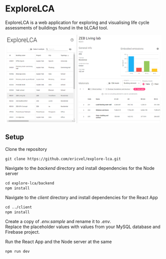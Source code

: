 # ExploreLCA
ExploreLCA is a web application for exploring and visualising life cycle assessments of buildings found in the bLCAd tool.

![Main view](screenshots/mainview.png)

## Setup
Clone the repository
```
git clone https://github.com/ericvel/explore-lca.git
```

Navigate to the *backend* directory and install dependencies for the Node server
```
cd explore-lca/backend
npm install
```

Navigate to the *client* directory and install dependencies for the React App
```
cd ../client
npm install
```

Create a copy of *.env.sample* and rename it to *.env*.  
Replace the placeholder values with values from your MySQL database and Firebase project.

Run the React App and the Node server at the same
```
npm run dev
```

